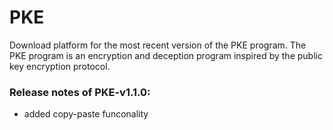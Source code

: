 # PKE
Download platform for the most recent version of the PKE program.
The PKE program is an encryption and deception program inspired by 
the public key encryption protocol. 

### Release notes of PKE-v1.1.0:
  - added copy-paste funconality

